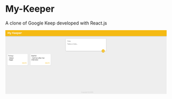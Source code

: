 # My-Keeper
A clone of Google Keep developed with React.js

<img src="Screenshot.png" alt="My-Keeper-screenshot" width="800" />
